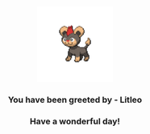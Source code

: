 <p align="center">
    <img src="https://raw.githubusercontent.com/PokeAPI/sprites/master/sprites/pokemon/667.png" width="150" height="150">
</p>
<h3 align="center">You have been greeted by - <b>Litleo</b></h3>
<h3 align="center">Have a wonderful day!</h3>

